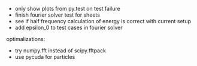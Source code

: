 * only show plots from py.test on test failure
* finish fourier solver test for sheets
* see if half frequency calculation of energy is correct with current setup
* add epsilon_0 to test cases in fourier solver

optimalizations:
* try numpy.fft instead of scipy.fftpack
* use pycuda for particles